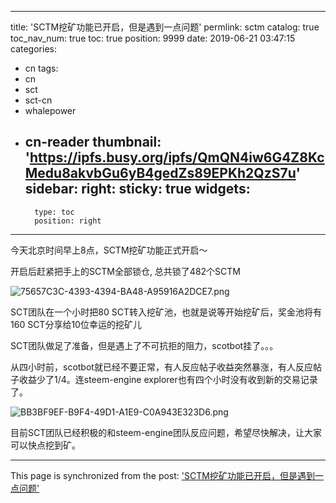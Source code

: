 
---
title: 'SCTM挖矿功能已开启，但是遇到一点问题'
permlink: sctm
catalog: true
toc_nav_num: true
toc: true
position: 9999
date: 2019-06-21 03:47:15
categories:
- cn
tags:
- cn
- sct
- sct-cn
- whalepower
- cn-reader
thumbnail: 'https://ipfs.busy.org/ipfs/QmQN4iw6G4Z8KcMedu8akvbGu6yB4gedZs89EPKh2QzS7u'
sidebar:
    right:
        sticky: true
widgets:
    -
        type: toc
        position: right
---


今天北京时间早上8点，SCTM挖矿功能正式开启～

开启后赶紧把手上的SCTM全部锁仓, 总共锁了482个SCTM

![75657C3C-4393-4394-BA48-A95916A2DCE7.png](https://ipfs.busy.org/ipfs/QmQN4iw6G4Z8KcMedu8akvbGu6yB4gedZs89EPKh2QzS7u)

SCT团队在一个小时把80 SCT转入挖矿池，也就是说等开始挖矿后，奖金池将有160 SCT分享给10位幸运的挖矿儿

SCT团队做足了准备，但是遇上了不可抗拒的阻力，scotbot挂了。。。

从四小时前，scotbot就已经不要正常，有人反应帖子收益突然暴涨，有人反应帖子收益少了1/4。连steem-engine explorer也有四个小时没有收到新的交易记录了。

![BB3BF9EF-B9F4-49D1-A1E9-C0A943E323D6.png](https://ipfs.busy.org/ipfs/QmPXmTEWkpBbZiAgkJA44Pz5z9UV6Lx2iwBmLShfLZq3A7)

目前SCT团队已经积极的和steem-engine团队反应问题，希望尽快解决，让大家可以快点挖到矿。



- - -

This page is synchronized from the post: ['SCTM挖矿功能已开启，但是遇到一点问题'](https://steemit.com/@ericet/sctm)
